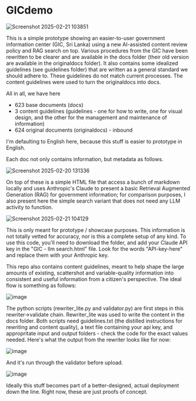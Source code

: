 # GICdemo

![Screenshot 2025-02-21 103851](https://github.com/user-attachments/assets/ced89e1d-cae8-4556-960b-cb51b786b9bf)

This is a simple prototype showing an easier-to-user government information center (GIC, Sri Lanka) using a new AI-assisted content review policy and RAG search on top. Various procedures from the GIC have been rewritten to be clearer and are available in the docs folder (their old version are available in the originaldocs folder). It also contains some idealized guidelines (see guidelines folder) that are written as a general standard we should adhere to. These guidelines do not match current processes. The content guidelines were used to turn the originaldocs into docs. 

All in all, we have here
- 623 base documents (docs)
- 3 content guidelines (guidelines - one for how to write, one for visual design, and the other for the management and maintenance of information)
- 624 original documents (originaldocs) - inbound

I'm defaulting to English here, because this stuff is easier to prototype in English.

Each doc not only contains information, but metadata as follows.

![Screenshot 2025-02-20 131336](https://github.com/user-attachments/assets/2d8791da-a062-4899-9f43-32e1debed0e2)

On top of these is a simple HTML file that access a bunch of markdown locally and uses Anthropic's Claude to present a basic Retrieval Augmented Generation (RAG) for government information; for comparison purposes, I also present here the simple search variant that does not need any LLM activity to function. 

![Screenshot 2025-02-21 104129](https://github.com/user-attachments/assets/e5d8cf79-e99e-496f-8132-24109a72e9ab)

This is only meant for prototype / showcase purposes. This information is not totally vetted for accuracy, nor is this a complete setup of any kind. To use this code, you'll need to download the folder, and add your Claude API key in the "GIC - llm search.html" file. Look for the words "API-key-here" and replace them with your Anthropic key. 

This repo also contains content guidelines, meant to help shape the large amounts of existing, scattershot and variable-quality information into consistent and useful information from a citizen's perspective. The ideal flow is something as follows:

![image](https://github.com/user-attachments/assets/a4e0ff41-1941-4b44-963a-402431c2edd9)

The python scripts (rewriter_lite.py and validator.py) are first steps in this rewriter->validate chain. Rewriter_lite was used to write the content in the docs folder. Both scripts need guidelines.txt (the distilled instructions for rewriting and content quality), a text file containing your api key, and appropritate input and output folders - check the code for the exact values needed. Here's what the output from the rewriter looks like for now:

![image](https://github.com/user-attachments/assets/dab42ad2-d3a9-443e-bc75-ee8a7dea886a)


And it's run through the validator before upload. 


![image](https://github.com/user-attachments/assets/6126896a-5a35-445b-bfd5-22645a652c15)

Ideally this stuff becomes part of a better-designed, actual deployment down the line. Right now, these are just proofs of concept.


